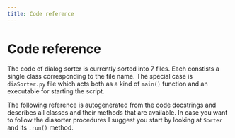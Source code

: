 ```yaml
---
title: Code reference
---
```


# Code reference

The code of dialog sorter is currently sorted into 7 files. Each constists a single class corresponding to the file name. The special case is `diaSorter.py` file which
acts both as a kind of `main()` function and an executable for starting the script.

The following reference is autogenerated from the code docstrings and describes all classes and their methods that are available. In case you want to follow the diasorter 
procedures I suggest you start by looking at `Sorter` and its `.run()` method.